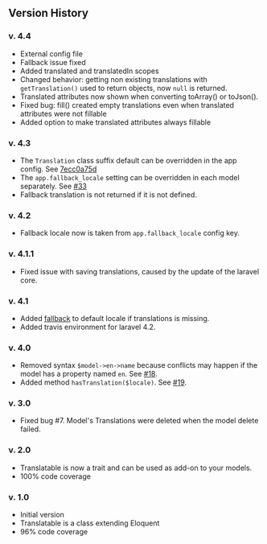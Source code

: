 ## Version History

### v. 4.4

 * External config file
 * Fallback issue fixed
 * Added translated and translatedIn scopes
 * Changed behavior: getting non existing translations with `getTranslation()` used to return objects, now `null` is returned.
 * Translated attributes now shown when converting toArray() or toJson().
 * Fixed bug: fill() created empty translations even when translated attributes were not fillable
 * Added option to make translated attributes always fillable

### v. 4.3

* The `Translation` class suffix default can be overridden in the app config. See [7ecc0a75d](https://github.com/dimsav/laravel-translatable/commit/7ecc0a75dfcec58ebf694e0a7feb686294b49847)
* The `app.fallback_locale` setting can be overridden in each model separately. See [#33](https://github.com/dimsav/laravel-translatable/pull/33)
* Fallback translation is not returned if it is not defined.

### v. 4.2

* Fallback locale now is taken from `app.fallback_locale` config key.

### v. 4.1.1

* Fixed issue with saving translations, caused by the update of the laravel core.

### v. 4.1
* Added [fallback](https://github.com/dimsav/laravel-translatable/issues/23) to default locale if translations is missing.
* Added travis environment for laravel 4.2.

### v. 4.0
* Removed syntax `$model->en->name` because conflicts may happen if the model has a property named `en`. See [#18](https://github.com/dimsav/laravel-translatable/issues/18).
* Added method `hasTranslation($locale)`. See [#19](https://github.com/dimsav/laravel-translatable/issues/19).

### v. 3.0
* Fixed bug #7. Model's Translations were deleted when the model delete failed.

### v. 2.0
* Translatable is now a trait and can be used as add-on to your models.
* 100% code coverage

### v. 1.0
* Initial version
* Translatable is a class extending Eloquent
* 96% code coverage
